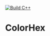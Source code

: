 [![Build C++](https://github.com/tesss24/ColorHex/actions/workflows/c++_action.yml/badge.svg)](https://github.com/tesss24/ColorHex/actions/workflows/c++_action.yml)
# ColorHex
